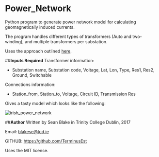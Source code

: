 # Power_Network

Python program to generate power network model for calculating geomagnetically induced currents.

The program handles different types of transformers (Auto and two-winding), and multiple transformers per substation. 

Uses the approach outlined [here](http://onlinelibrary.wiley.com/doi/10.1002/2016SW001499/full).

##**Inputs Required**
Transformer information:
  - Substation name, Substation code, Voltage, Lat, Lon, Type, Res1, Res2, Ground, Switchable
  
Connections information:
  - Station_from, Station_to, Voltage, Circuit ID, Transmission Res

Gives a tasty model which looks like the following:

![irish_power_network](https://cloud.githubusercontent.com/assets/20742138/23032365/ffc3b020-f46b-11e6-85d7-3b0ad793ca57.png)


##**Author**
Written by Sean Blake in Trinity College Dublin, 2017

Email: blakese@tcd.ie

GITHUB: https://github.com/TerminusEst

Uses the MIT license.
